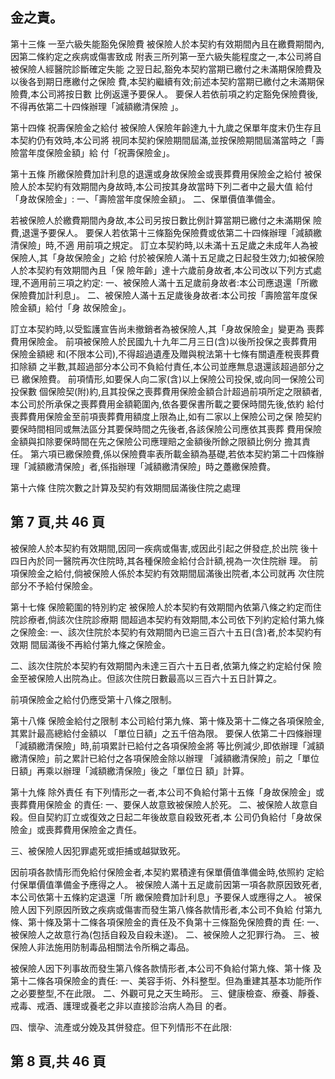 
## 金之責。

第十三條 一至六級失能豁免保險費 被保險人於本契約有效期間內且在繳費期間內,因第二條約定之疾病或傷害致成 附表三所列第一至六級失能程度之一,本公司將自被保險人經醫院診斷確定失能 之翌日起,豁免本契約當期已繳付之未滿期保險費及以後各到期日應繳付之保險 費,本契約繼續有效;前述本契約當期已繳付之未滿期保險費,本公司將按日數 比例返還予要保人。 要保人若依前項之約定豁免保險費後,不得再依第二十四條辦理「減額繳清保險 」。 

第十四條 祝壽保險金之給付 被保險人保險年齡達九十九歲之保單年度末仍生存且本契約仍有效時,本公司將 視同本契約保險期間屆滿,並按保險期間屆滿當時之「壽險當年度保險金額」給 付「祝壽保險金」。 

第十五條 所繳保險費加計利息的退還或身故保險金或喪葬費用保險金之給付 被保險人於本契約有效期間內身故時,本公司按其身故當時下列二者中之最大值 給付「身故保險金」: 
一、「壽險當年度保險金額」。 二、保單價值準備金。 

若被保險人於繳費期間內身故,本公司另按日數比例計算當期已繳付之未滿期保 險費,退還予要保人。 要保人若依第十三條豁免保險費或依第二十四條辦理「減額繳清保險」時,不適 用前項之規定。 訂立本契約時,以未滿十五足歲之未成年人為被保險人,其「身故保險金」之給 付於被保險人滿十五足歲之日起發生效力;如被保險人於本契約有效期間內且「保 險年齡」達十六歲前身故者,本公司改以下列方式處理,不適用前三項之約定: 
一、被保險人滿十五足歲前身故者:本公司應退還「所繳保險費加計利息」。 二、被保險人滿十五足歲後身故者:本公司按「壽險當年度保險金額」給付「身 故保險金」。 

訂立本契約時,以受監護宣告尚未撤銷者為被保險人,其「身故保險金」變更為 喪葬費用保險金。 前項被保險人於民國九十九年二月三日(含)以後所投保之喪葬費用保險金額總 和(不限本公司),不得超過遺產及贈與稅法第十七條有關遺產稅喪葬費扣除額 之半數,其超過部分本公司不負給付責任,本公司並應無息退還該超過部分之已 繳保險費。 前項情形,如要保人向二家(含)以上保險公司投保,或向同一保險公司投保數 個保險契(附)約,且其投保之喪葬費用保險金額合計超過前項所定之限額者, 本公司於所承保之喪葬費用金額範圍內,依各要保書所載之要保時間先後,依約 給付喪葬費用保險金至前項喪葬費用額度上限為止,如有二家以上保險公司之保 險契約要保時間相同或無法區分其要保時間之先後者,各該保險公司應依其喪葬 費用保險金額與扣除要保時間在先之保險公司應理賠之金額後所餘之限額比例分 擔其責任。 第六項已繳保險費,係以保險費率表所載金額為基礎,若依本契約第二十四條辦 理「減額繳清保險」者,係指辦理「減額繳清保險」時之躉繳保險費。 

第十六條 住院次數之計算及契約有效期間屆滿後住院之處理 

## 第 7 頁,共 46 頁

被保險人於本契約有效期間,因同一疾病或傷害,或因此引起之併發症,於出院 後十四日內於同一醫院再次住院時,其各種保險金給付合計額,視為一次住院辦 理。 前項保險金之給付,倘被保險人係於本契約有效期間屆滿後出院者,本公司就再 次住院部分不予給付保險金。 

第十七條 保險範圍的特別約定 被保險人於本契約有效期間內依第八條之約定而住院診療者,倘該次住院診療期 間超過本契約有效期間,本公司依下列約定給付第九條之保險金: 
一、該次住院於本契約有效期間內已逾三百六十五日(含)者,於本契約有效期 間屆滿後不再給付第九條之保險金。 

二、該次住院於本契約有效期間內未達三百六十五日者,依第九條之約定給付保 險金至被保險人出院為止。但該次住院日數最高以三百六十五日計算之。 

前項保險金之給付仍應受第十八條之限制。 

第十八條 保險金給付之限制 本公司給付第九條、第十條及第十二條之各項保險金,其累計最高總給付金額以 「單位日額」之五千倍為限。 要保人依第二十四條辦理「減額繳清保險」時,前項累計已給付之各項保險金將 等比例減少,即依辦理「減額繳清保險」前之累計已給付之各項保險金除以辦理 「減額繳清保險」前之「單位日額」再乘以辦理「減額繳清保險」後之「單位日 額」計算。 

第十九條 除外責任 有下列情形之一者,本公司不負給付第十五條「身故保險金」或喪葬費用保險金 的責任: 
一、要保人故意致被保險人於死。 二、被保險人故意自殺。但自契約訂立或復效之日起二年後故意自殺致死者,本 公司仍負給付「身故保險金」或喪葬費用保險金之責任。 

三、被保險人因犯罪處死或拒捕或越獄致死。 

因前項各款情形而免給付保險金者,本契約累積達有保單價值準備金時,依照約 定給付保單價值準備金予應得之人。 被保險人滿十五足歲前因第一項各款原因致死者,本公司依第十五條約定退還「所 繳保險費加計利息」予要保人或應得之人。 被保險人因下列原因所致之疾病或傷害而發生第八條各款情形者,本公司不負給 付第九條、第十條及第十二條各項保險金的責任及不負第十三條豁免保險費的責 任: 
一、被保險人之故意行為(包括自殺及自殺未遂)。 二、被保險人之犯罪行為。 三、被保險人非法施用防制毒品相關法令所稱之毒品。 

被保險人因下列事故而發生第八條各款情形者,本公司不負給付第九條、第十條 及第十二條各項保險金的責任: 
一、美容手術、外科整型。但為重建其基本功能所作之必要整型,不在此限。 二、外觀可見之天生畸形。 三、健康檢查、療養、靜養、戒毒、戒酒、護理或養老之非以直接診治病人為目 的者。 

四、懷孕、流產或分娩及其併發症。但下列情形不在此限: 

## 第 8 頁,共 46 頁
